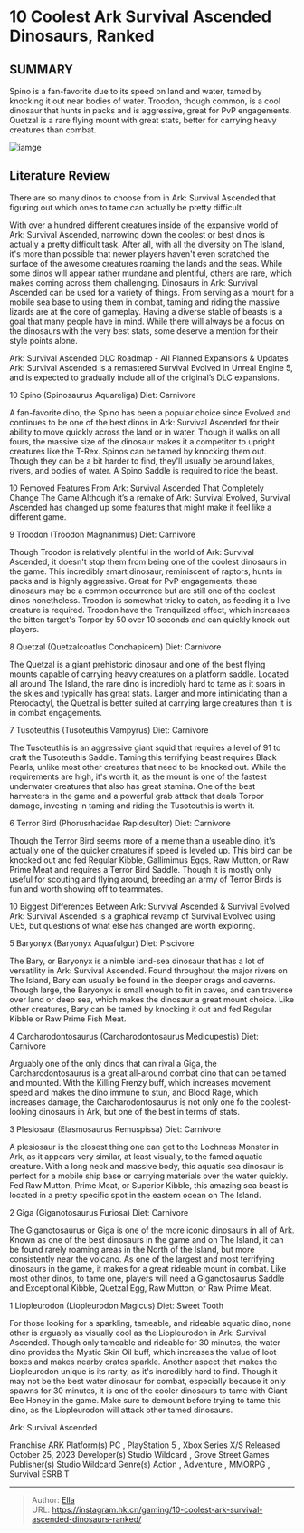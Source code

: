 # 10 Coolest Ark Survival Ascended Dinosaurs, Ranked


## SUMMARY 


 Spino is a fan-favorite due to its speed on land and water, tamed by knocking it out near bodies of water. 
 Troodon, though common, is a cool dinosaur that hunts in packs and is aggressive, great for PvP engagements. 
 Quetzal is a rare flying mount with great stats, better for carrying heavy creatures than combat. 

![iamge](https://static1.srcdn.com/wordpress/wp-content/uploads/2023/12/1-10-coolest-ark-survival-ascended-dinosaurs-ranked.png)

## Literature Review

There are so many dinos to choose from in Ark: Survival Ascended that figuring out which ones to tame can actually be pretty difficult. 




With over a hundred different creatures inside of the expansive world of Ark: Survival Ascended, narrowing down the coolest or best dinos is actually a pretty difficult task. After all, with all the diversity on The Island, it&#39;s more than possible that newer players haven&#39;t even scratched the surface of the awesome creatures roaming the lands and the seas. While some dinos will appear rather mundane and plentiful, others are rare, which makes coming across them challenging.
Dinosaurs in Ark: Survival Ascended can be used for a variety of things. From serving as a mount for a mobile sea base to using them in combat, taming and riding the massive lizards are at the core of gameplay. Having a diverse stable of beasts is a goal that many people have in mind. While there will always be a focus on the dinosaurs with the very best stats, some deserve a mention for their style points alone.
            
 
 Ark: Survival Ascended DLC Roadmap - All Planned Expansions &amp; Updates 
Ark: Survival Ascended is a remastered Survival Evolved in Unreal Engine 5, and is expected to gradually include all of the original’s DLC expansions.












 








 10  Spino (Spinosaurus Aquareliga) 
Diet: Carnivore
        

A fan-favorite dino, the Spino has been a popular choice since Evolved and continues to be one of the best dinos in Ark: Survival Ascended for their ability to move quickly across the land or in water. Though it walks on all fours, the massive size of the dinosaur makes it a competitor to upright creatures like the T-Rex. Spinos can be tamed by knocking them out. Though they can be a bit harder to find, they&#39;ll usually be around lakes, rivers, and bodies of water. A Spino Saddle is required to ride the beast.
            
 
 10 Removed Features From Ark: Survival Ascended That Completely Change The Game 
Although it’s a remake of Ark: Survival Evolved, Survival Ascended has changed up some features that might make it feel like a different game.








 9  Troodon (Troodon Magnanimus) 
Diet: Carnivore
        

Though Troodon is relatively plentiful in the world of Ark: Survival Ascended, it doesn&#39;t stop them from being one of the coolest dinosaurs in the game. This incredibly smart dinosaur, reminiscent of raptors, hunts in packs and is highly aggressive. Great for PvP engagements, these dinosaurs may be a common occurrence but are still one of the coolest dinos nonetheless. Troodon is somewhat tricky to catch, as feeding it a live creature is required.
Troodon have the Tranquilized effect, which increases the bitten target&#39;s Torpor by 50 over 10 seconds and can quickly knock out players. 






 8  Quetzal (Quetzalcoatlus Conchapicem) 
Diet: Carnivore
        

The Quetzal is a giant prehistoric dinosaur and one of the best flying mounts capable of carrying heavy creatures on a platform saddle. Located all around The Island, the rare dino is incredibly hard to tame as it soars in the skies and typically has great stats. Larger and more intimidating than a Pterodactyl, the Quetzal is better suited at carrying large creatures than it is in combat engagements.





 7  Tusoteuthis (Tusoteuthis Vampyrus) 
Diet: Carnivore


 







The Tusoteuthis is an aggressive giant squid that requires a level of 91 to craft the Tusoteuthis Saddle. Taming this terrifying beast requires Black Pearls, unlike most other creatures that need to be knocked out. While the requirements are high, it&#39;s worth it, as the mount is one of the fastest underwater creatures that also has great stamina. One of the best harvesters in the game and a powerful grab attack that deals Torpor damage, investing in taming and riding the Tusoteuthis is worth it.





 6  Terror Bird (Phorusrhacidae Rapidesultor) 
Diet: Carnivore


 







Though the Terror Bird seems more of a meme than a useable dino, it&#39;s actually one of the quicker creatures if speed is leveled up. This bird can be knocked out and fed Regular Kibble, Gallimimus Eggs, Raw Mutton, or Raw Prime Meat and requires a Terror Bird Saddle. Though it is mostly only useful for scouting and flying around, breeding an army of Terror Birds is fun and worth showing off to teammates.
            
 
 10 Biggest Differences Between Ark: Survival Ascended &amp; Survival Evolved 
Ark: Survival Ascended is a graphical revamp of Survival Evolved using UE5, but questions of what else has changed are worth exploring. 








 5  Baryonyx (Baryonyx Aquafulgur) 
Diet: Piscivore
        

The Bary, or Baryonyx is a nimble land-sea dinosaur that has a lot of versatility in Ark: Survival Ascended. Found throughout the major rivers on The Island, Bary can usually be found in the deeper crags and caverns. Though large, the Baryonyx is small enough to fit in caves, and can traverse over land or deep sea, which makes the dinosaur a great mount choice. Like other creatures, Bary can be tamed by knocking it out and fed Regular Kibble or Raw Prime Fish Meat.





 4  Carcharodontosaurus (Carcharodontosaurus Medicupestis) 
Diet: Carnivore


 







Arguably one of the only dinos that can rival a Giga, the Carcharodontosaurus is a great all-around combat dino that can be tamed and mounted. With the Killing Frenzy buff, which increases movement speed and makes the dino immune to stun, and Blood Rage, which increases damage, the Carcharodontosaurus is not only one fo the coolest-looking dinosaurs in Ark, but one of the best in terms of stats.





 3  Plesiosaur (Elasmosaurus Remuspissa) 
Diet: Carnivore
        

A plesiosaur is the closest thing one can get to the Lochness Monster in Ark, as it appears very similar, at least visually, to the famed aquatic creature. With a long neck and massive body, this aquatic sea dinosaur is perfect for a mobile ship base or carrying materials over the water quickly. Fed Raw Mutton, Prime Meat, or Superior Kibble, this amazing sea beast is located in a pretty specific spot in the eastern ocean on The Island.





 2  Giga (Giganotosaurus Furiosa) 
Diet: Carnivore
        

The Giganotosaurus or Giga is one of the more iconic dinosaurs in all of Ark. Known as one of the best dinosaurs in the game and on The Island, it can be found rarely roaming areas in the North of the Island, but more consistently near the volcano. As one of the largest and most terrifying dinosaurs in the game, it makes for a great rideable mount in combat. Like most other dinos, to tame one, players will need a Giganotosaurus Saddle and Exceptional Kibble, Quetzal Egg, Raw Mutton, or Raw Prime Meat.





 1  Liopleurodon (Liopleurodon Magicus) 
Diet: Sweet Tooth
        

For those looking for a sparkling, tameable, and rideable aquatic dino, none other is arguably as visually cool as the Liopleurodon in Ark: Survival Ascended. Though only tameable and rideable for 30 minutes, the water dino provides the Mystic Skin Oil buff, which increases the value of loot boxes and makes nearby crates sparkle. Another aspect that makes the Liopleurodon unique is its rarity, as it&#39;s incredibly hard to find. Though it may not be the best water dinosaur for combat, especially because it only spawns for 30 minutes, it is one of the cooler dinosaurs to tame with Giant Bee Honey in the game.
Make sure to demount before trying to tame this dino, as the Liopleurodon will attack other tamed dinosaurs. 

        


  Ark: Survival Ascended  


  Franchise    ARK     Platform(s)    PC , PlayStation 5 , Xbox Series X/S     Released    October 25, 2023     Developer(s)    Studio Wildcard , Grove Street Games     Publisher(s)    Studio Wildcard     Genre(s)    Action , Adventure , MMORPG , Survival     ESRB    T    


  

---

> Author: [Ella](https://instagram.hk.cn/)  
> URL: https://instagram.hk.cn/gaming/10-coolest-ark-survival-ascended-dinosaurs-ranked/  

